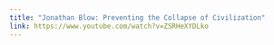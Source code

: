 ```yaml
---
title: "Jonathan Blow: Preventing the Collapse of Civilization"
link: https://www.youtube.com/watch?v=ZSRHeXYDLko
---
```


